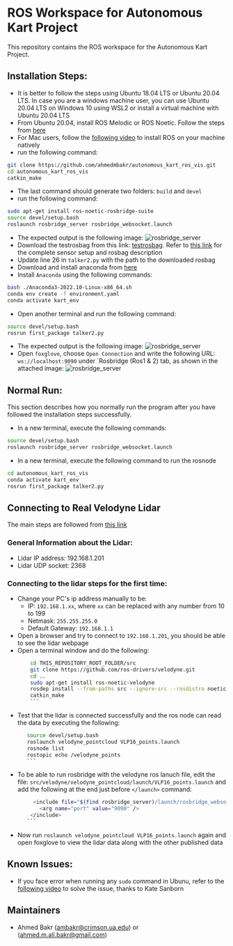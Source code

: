 # ROS Workspace for Autonomous Kart Project

This repository contains the ROS workspace for the Autonomous Kart Project.

## Installation Steps:

- It is better to follow the steps using Ubuntu 18.04 LTS or Ubuntu 20.04 LTS. In case you are a windows machine user, you can use Ubuntu 20.04 LTS on Windows 10 using WSL2 or install a virtual machine with Ubuntu 20.04 LTS
- From Ubuntu 20.04, install ROS Melodic or ROS Noetic. Follow the steps from [here](https://linuxopsys.com/topics/install-ros-noetic-on-ubuntu)
- For Mac users, follow the [following video](https://www.youtube.com/watch?v=zF7Pbq4Puvg&amp;ab_channel=BorisMeinardus&ab_channel=BorisMeinardus) to install ROS on your machine natively
- run the following command:
```bash
git clone https://github.com/ahmedmbakr/autonomous_kart_ros_vis.git
cd autonomous_kart_ros_vis
catkin_make
```
- The last command should generate two folders: `build` and `devel`
- run the following command:
```bash
sudo apt-get install ros-noetic-rosbridge-suite
source devel/setup.bash
roslaunch rosbridge_server rosbridge_websocket.launch
```
- The expected output is the following image:
![rosbridge_server](imgs/rosbridge_command_expected_output.png)
- Download the testrosbag from this link: [testrosbag](https://www.dropbox.com/s/8vwkero6boujtzb/UrbanNav-HK_CHTunnel-20210518_sensors.bag?dl=0). Refer to [this link](https://github.com/IPNL-POLYU/UrbanNavDataset/blob/master/README.md) for the complete sensor setup and rosbag description
- Update line 26 in `talker2.py` with the path to the downloaded rosbag
- Download and install anaconda from [here](https://repo.anaconda.com/archive/Anaconda3-2022.10-Linux-x86_64.sh)
- Install `Anaconda` using the following commands:
```bash
bash ./Anaconda3-2022.10-Linux-x86_64.sh
conda env create -f environment.yaml
conda activate kart_env
```
- Open another terminal and run the following command:
```bash
source devel/setup.bash
rosrun first_package talker2.py
```
- The expected output is the following image:
![rosbridge_server](imgs/talker2_ros_run_expected_output.png)
- Open `foxglove`, choose `Open Connection` and write the following URL: `ws://localhost:9090` under `Rosbridge (Ros1 & 2) tab, as shown in the attached image:
![rosbridge_server](imgs/foxglove_url.png)

## Normal Run:

This section describes how you normally run the program after you have followed the installation steps successfully.

- In a new terminal, execute the following commands:
```bash
source devel/setup.bash
roslaunch rosbridge_server rosbridge_websocket.launch
```
- In a new terminal, execute the following command to run the rosnode
```bash
cd autonomous_kart_ros_vis
conda activate kart_env
rosrun first_package talker2.py
```

## Connecting to Real Velodyne Lidar
The main steps are followed from [this link](http://wiki.ros.org/velodyne/Tutorials/Getting%20Started%20with%20the%20Velodyne%20VLP16)

### General Information about the Lidar:
 - Lidar IP address: 192.168.1.201
 - Lidar UDP socket: 2368

### Connecting to the lidar steps for the first time:
 - Change your PC's ip address manually to be:
    - IP: `192.168.1.xx`, where `xx` can be replaced with any number from 10 to 199
    - Netmask: `255.255.255.0`
    - Default Gateway: `192.168.1.1`
 - Open a browser and try to connect to `192.168.1.201`, you should be able to see the lidar webpage
 - Open a terminal window and do the following:
    ```bash
        cd THIS_REPOSITORY_ROOT_FOLDER/src
        git clone https://github.com/ros-drivers/velodyne.git
        cd ..
        sudo apt-get install ros-noetic-velodyne
        rosdep install --from-paths src --ignore-src --rosdistro noetic -y
        catkin_make
        ```
 -  Test that the lidar is connected successfully and the ros node can read the data by executing the following:
     ```bash
        source devel/setup.bash
        roslaunch velodyne_pointcloud VLP16_points.launch
        rosnode list
        rostopic echo /velodyne_points
        ```
 - To be able to run rosbridge with the velodyne ros lanuch file, edit the file: `src/velodyne/velodyne_pointcloud/launch/VLP16_points.launch` and add the following at the end just before `</launch>` command:
     ```bash
          <include file="$(find rosbridge_server)/launch/rosbridge_websocket.launch">
            <arg name="port" value="9090" />
         </include>
        ```
- Now run `roslaunch velodyne_pointcloud VLP16_points.launch` again and open foxglove to view the lidar data along with the other published data

## Known Issues:
- If you face error when running any `sudo` command in Ubunu, refer to the [following video](https://youtu.be/jZGHtuxpaP4) to solve the issue, thanks to Kate Sanborn

## Maintainers
- Ahmed Bakr (ambakr@crimson.ua.edu) or (ahmed.m.ali.bakr@gmail.com)

